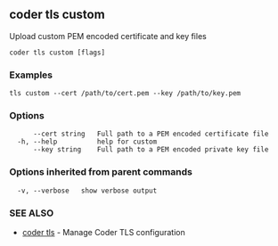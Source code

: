 ## coder tls custom

Upload custom PEM encoded certificate and key files

```
coder tls custom [flags]
```

### Examples

```
tls custom --cert /path/to/cert.pem --key /path/to/key.pem
```

### Options

```
      --cert string   Full path to a PEM encoded certificate file
  -h, --help          help for custom
      --key string    Full path to a PEM encoded private key file
```

### Options inherited from parent commands

```
  -v, --verbose   show verbose output
```

### SEE ALSO

* [coder tls](coder_tls.md)	 - Manage Coder TLS configuration

